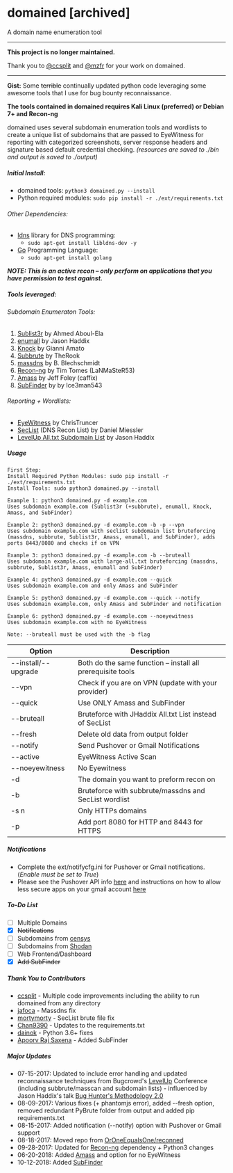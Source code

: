 # domained [archived]

A domain name enumeration tool

---
**This project is no longer maintained.**

Thank you to [@ccsplit](https://github.com/ccsplit) and [@mzfr](https://github.com/mzfr) for your work on domained. 

---

**Gist:** Some ~~terrible~~ continually updated python code leveraging some awesome tools that I use for bug bounty reconnaissance. 

**The tools contained in domained requires Kali Linux (preferred) or Debian 7+ and Recon-ng** 

domained uses several subdomain enumeration tools and wordlists to create a unique list of subdomains that are passed to EyeWitness for reporting with categorized screenshots, server response headers and signature based default credential checking. *(resources are saved to ./bin and output is saved to ./output)*

##### Initial Install: 
* domained tools: `python3 domained.py --install`
* Python required modules: `sudo pip install -r ./ext/requirements.txt`
###### Other Dependencies: 
* [ldns](https://www.nlnetlabs.nl/documentation/ldns/) library for DNS programming:
    * `sudo apt-get install libldns-dev -y`
* [Go](https://golang.org) Programming Language: 
    * `sudo apt-get install golang`


**_NOTE: This is an active recon – only perform on applications that you have permission to test against._**

##### Tools leveraged:

###### Subdomain Enumeraton Tools:
1. [Sublist3r](https://github.com/aboul3la/Sublist3r) by Ahmed Aboul-Ela 
2. [enumall](https://github.com/jhaddix/domain) by Jason Haddix 
3. [Knock](https://github.com/guelfoweb/knock) by Gianni Amato 
4. [Subbrute](https://github.com/TheRook/subbrute) by TheRook 
5. [massdns](https://github.com/blechschmidt/massdns) by B. Blechschmidt
6. [Recon-ng](https://bitbucket.org/LaNMaSteR53/recon-ng) by Tim Tomes (LaNMaSteR53)
7. [Amass](https://github.com/OWASP/Amass) by Jeff Foley (caffix)
8. [SubFinder](https://github.com/subfinder/subfinder) by by Ice3man543

###### Reporting + Wordlists:
- [EyeWitness](https://github.com/FortyNorthSecurity/EyeWitness) by ChrisTruncer  
- [SecList](https://github.com/danielmiessler/SecLists) (DNS Recon List) by Daniel Miessler 
- [LevelUp All.txt Subdomain List](https://gist.github.com/jhaddix/86a06c5dc309d08580a018c66354a056) by Jason Haddix 

##### Usage
````
First Step:
Install Required Python Modules: sudo pip install -r ./ext/requirements.txt
Install Tools: sudo python3 domained.py --install

Example 1: python3 domained.py -d example.com
Uses subdomain example.com (Sublist3r (+subbrute), enumall, Knock, Amass, and SubFinder)

Example 2: python3 domained.py -d example.com -b -p --vpn
Uses subdomain example.com with seclist subdomain list bruteforcing (massdns, subbrute, Sublist3r, Amass, enumall, and SubFinder), adds ports 8443/8080 and checks if on VPN

Example 3: python3 domained.py -d example.com -b --bruteall
Uses subdomain example.com with large-all.txt bruteforcing (massdns, subbrute, Sublist3r, Amass, enumall and SubFinder)

Example 4: python3 domained.py -d example.com --quick
Uses subdomain example.com and only Amass and SubFinder

Example 5: python3 domained.py -d example.com --quick --notify
Uses subdomain example.com, only Amass and SubFinder and notification

Example 6: python3 domained.py -d example.com --noeyewitness
Uses subdomain example.com with no EyeWitness

Note: --bruteall must be used with the -b flag
````

Option | Description
------ | --- 
--install/--upgrade  |  Both do the same function – install all prerequisite tools
--vpn   |   Check if you are on VPN (update with your provider)
--quick |   Use ONLY Amass and SubFinder
--bruteall  |   Bruteforce with JHaddix All.txt List instead of SecList
--fresh  |   Delete old data from output folder
--notify  |   Send Pushover or Gmail Notifications
--active  |   EyeWitness Active Scan
--noeyewitness  |   No Eyewitness
-d  |   The domain you want to preform recon on
-b  |   Bruteforce with subbrute/massdns and SecList wordlist
-s n    |   Only HTTPs domains
-p  |   Add port 8080 for HTTP and 8443 for HTTPS 

##### Notifications
- Complete the ext/notifycfg.ini for Pushover or Gmail notifications. (*Enable must be set to True*)
- Please see the Pushover API info [here](https://pushover.net/api) and instructions on how to allow less secure apps on your gmail account [here](https://support.google.com/accounts/answer/6010255)

##### To-Do List
- [ ] Multiple Domains
- [x] ~~Notifications~~
- [ ] Subdomains from [censys](https://censys.io/)
- [ ] Subdomains from [Shodan](https://shodan.io/)
- [ ] Web Frontend/Dashboard
- [x] ~~Add SubFinder~~

##### Thank You to Contributors
* [ccsplit](https://github.com/ccsplit) - Multiple code improvements including the ability to run domained from any directory
* [jafoca](https://github.com/jafoca) - Massdns fix
* [mortymorty](https://github.com/mortymorty) - SecList brute file fix 
* [Chan9390](https://github.com/Chan9390) - Updates to the requirements.txt
* [dainok](https://github.com/dainok) - Python 3.6+ fixes
* [Apoorv Raj Saxena](https://github.com/apoorvrajsaxena) - Added SubFinder


##### Major Updates
- 07-15-2017: Updated to include error handling and updated reconnaissance  techniques from Bugcrowd's [LevelUp](https://pages.bugcrowd.com/level-up-virtual-hacking-conference) Conference (including subbrute/masscan and subdomain lists) - influenced by Jason Haddix's talk [Bug Hunter's Methodology 2.0](https://t.co/Umhj4NUtJ5)
- 08-09-2017: Various fixes (+ phantomjs error), added --fresh option, removed redundant PyBrute folder from output and added pip requirements.txt
- 08-15-2017: Added notification (--notify) option with Pushover or Gmail support
- 08-18-2017: Moved repo from [OrOneEqualsOne/reconned](https://github.com/OrOneEqualsOne/reconned)
- 09-28-2017: Updated for [Recon-ng](https://bitbucket.org/LaNMaSteR53/recon-ng) dependency + Python3 changes
- 06-20-2018: Added [Amass](https://github.com/caffix/amass) and option for no EyeWitness
- 10-12-2018: Added [SubFinder](https://github.com/subfinder/subfinder)

